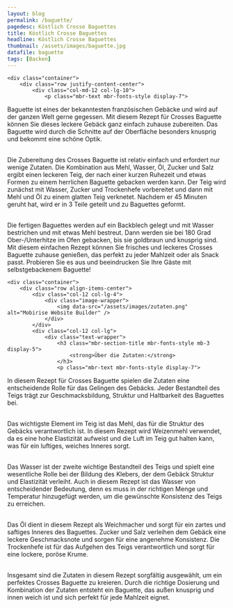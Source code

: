 ```yaml
---
layout: blog
permalink: /baguette/
pagedesc: Köstlich Crosse Baguettes
title: Köstlich Crosse Baguettes
headline: Köstlich Crosse Baguettes
thumbnail: /assets/images/baguette.jpg
datafile: baguette
tags: [Backen]
---
```

<!-- Einleitung START -->
<section data-bs-version="5.1" class="content5 cid-tyyJcTFpkx" id="content5-4">
    <!-- CONTENT-TEMPLATE START -->

    <div class="container">
        <div class="row justify-content-center">
            <div class="col-md-12 col-lg-10">
                <p class="mbr-text mbr-fonts-style display-7">
Baguette ist eines der bekanntesten französischen Gebäcke und wird auf der ganzen Welt gerne gegessen. Mit diesem Rezept für Crosses Baguette können Sie dieses leckere Gebäck ganz einfach zuhause zubereiten. Das Baguette wird durch die Schnitte auf der Oberfläche besonders knusprig und bekommt eine schöne Optik. <br><br>

Die Zubereitung des Crosses Baguette ist relativ einfach und erfordert nur wenige Zutaten. Die Kombination aus Mehl, Wasser, Öl, Zucker und Salz ergibt einen leckeren Teig, der nach einer kurzen Ruhezeit und etwas Formen zu einem herrlichen Baguette gebacken werden kann. Der Teig wird zunächst mit Wasser, Zucker und Trockenhefe vorbereitet und dann mit Mehl und Öl zu einem glatten Teig verknetet. Nachdem er 45 Minuten geruht hat, wird er in 3 Teile geteilt und zu Baguettes geformt. <br><br>

Die fertigen Baguettes werden auf ein Backblech gelegt und mit Wasser bestrichen und mit etwas Mehl bestreut. Dann werden sie bei 180 Grad Ober-/Unterhitze im Ofen gebacken, bis sie goldbraun und knusprig sind. Mit diesem einfachen Rezept können Sie frisches und leckeres Crosses Baguette zuhause genießen, das perfekt zu jeder Mahlzeit oder als Snack passt. Probieren Sie es aus und beeindrucken Sie Ihre Gäste mit selbstgebackenem Baguette!
                </p>
            </div>
        </div>
    </div>
    <!-- CONTENT-TEMPLATE END -->
</section>
<!-- Einleitung ENDE -->

<!-- Über die Zutaten START-->
<section data-bs-version="5.1" class="image1 cid-tyz1VZbAsM" id="image1-a">
    <!-- CONTENT-WITH-IMAGE-AND-HEADLINE-LEFT-TEMPLATE START -->

    <div class="container">
        <div class="row align-items-center">
            <div class="col-12 col-lg-4">
                <div class="image-wrapper">
                    <img data-src="/assets/images/zutaten.png" alt="Mobirise Website Builder" />
                </div>
            </div>
            <div class="col-12 col-lg">
                <div class="text-wrapper">
                    <h3 class="mbr-section-title mbr-fonts-style mb-3 display-5">
                        <strong>Über die Zutaten:</strong>
                    </h3>
                    <p class="mbr-text mbr-fonts-style display-7">
In diesem Rezept für Crosses Baguette spielen die Zutaten eine entscheidende Rolle für das Gelingen des Gebäcks. Jeder Bestandteil des Teigs trägt zur Geschmacksbildung, Struktur und Haltbarkeit des Baguettes bei. <br><br>

Das wichtigste Element im Teig ist das Mehl, das für die Struktur des Gebäcks verantwortlich ist. In diesem Rezept wird Weizenmehl verwendet, da es eine hohe Elastizität aufweist und die Luft im Teig gut halten kann, was für ein luftiges, weiches Inneres sorgt. <br><br>

Das Wasser ist der zweite wichtige Bestandteil des Teigs und spielt eine wesentliche Rolle bei der Bildung des Klebers, der dem Gebäck Struktur und Elastizität verleiht. Auch in diesem Rezept ist das Wasser von entscheidender Bedeutung, denn es muss in der richtigen Menge und Temperatur hinzugefügt werden, um die gewünschte Konsistenz des Teigs zu erreichen. <br><br>

Das Öl dient in diesem Rezept als Weichmacher und sorgt für ein zartes und saftiges Inneres des Baguettes. Zucker und Salz verleihen dem Gebäck eine leckere Geschmacksnote und sorgen für eine angenehme Konsistenz. Die Trockenhefe ist für das Aufgehen des Teigs verantwortlich und sorgt für eine lockere, poröse Krume. <br><br>

Insgesamt sind die Zutaten in diesem Rezept sorgfältig ausgewählt, um ein perfektes Crosses Baguette zu kreieren. Durch die richtige Dosierung und Kombination der Zutaten entsteht ein Baguette, das außen knusprig und innen weich ist und sich perfekt für jede Mahlzeit eignet.
                    </p>
                </div>
            </div>
        </div>
    </div>
    <!-- CONTENT-WITH-IMAGE-AND-HEADLINE-LEFT-TEMPLATE END -->
</section>
<!-- Über die Zutaten END-->